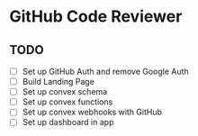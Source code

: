 # GitHub Code Reviewer

## TODO

- [ ] Set up GitHub Auth and remove Google Auth
- [ ] Build Landing Page
- [ ] Set up convex schema
- [ ] Set up convex functions
- [ ] Set up convex webhooks with GitHub
- [ ] Set up dashboard in app
